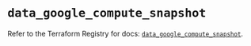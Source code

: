 # `data_google_compute_snapshot`

Refer to the Terraform Registry for docs: [`data_google_compute_snapshot`](https://registry.terraform.io/providers/hashicorp/google/5.38.0/docs/data-sources/compute_snapshot).
